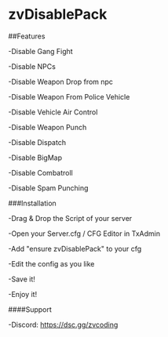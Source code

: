 # zvDisablePack



##Features

-Disable Gang Fight

-Disable NPCs

-Disable Weapon Drop from npc

-Disable Weapon From Police Vehicle

-Disable Vehicle Air Control

-Disable Weapon Punch

-Disable Dispatch

-Disable BigMap

-Disable Combatroll

-Disable Spam Punching



###Installation

-Drag & Drop the Script of your server

-Open your Server.cfg / CFG Editor in TxAdmin

-Add "ensure zvDisablePack" to your cfg

-Edit the config as you like

-Save it!

-Enjoy it!



####Support

-Discord: https://dsc.gg/zvcoding
